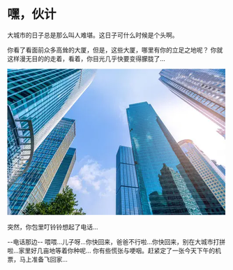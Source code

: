 # 嘿，伙计

大城市的日子总是那么叫人难堪。这日子可什么时候是个头啊。

你看了看面前众多高耸的大厦，但是，这些大厦，哪里有你的立足之地呢？
你就这样漫无目的的走着，看着，你目光几乎快要变得朦胧了...

![img](img/1.png)

突然，你包里叮铃铃想起了电话...

--电话那边--
喂喂...儿子呀...你快回来，爸爸不行啦...你快回来，别在大城市打拼啦...家里好几亩地等着你种呢...
你有些慌张与哽咽。赶紧定了一张今天下午的机票，马上准备飞回家...
